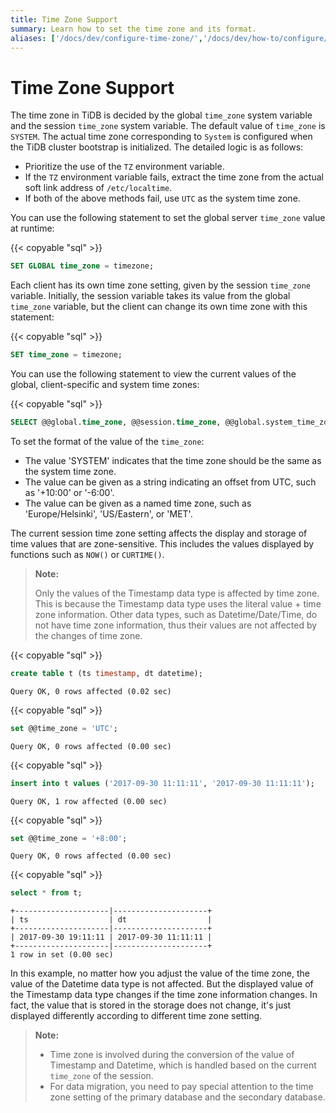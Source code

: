 ```yaml
---
title: Time Zone Support
summary: Learn how to set the time zone and its format.
aliases: ['/docs/dev/configure-time-zone/','/docs/dev/how-to/configure/time-zone/']
---
```


# Time Zone Support

The time zone in TiDB is decided by the global `time_zone` system variable and the session `time_zone` system variable. The default value of `time_zone` is `SYSTEM`. The actual time zone corresponding to `System` is configured when the TiDB cluster bootstrap is initialized. The detailed logic is as follows:

- Prioritize the use of the `TZ` environment variable.
- If the `TZ` environment variable fails, extract the time zone from the actual soft link address of `/etc/localtime`.
- If both of the above methods fail, use `UTC` as the system time zone.

You can use the following statement to set the global server `time_zone` value at runtime:

{{< copyable "sql" >}}

```sql
SET GLOBAL time_zone = timezone;
```

Each client has its own time zone setting, given by the session `time_zone` variable. Initially, the session variable takes its value from the global `time_zone` variable, but the client can change its own time zone with this statement:

{{< copyable "sql" >}}

```sql
SET time_zone = timezone;
```

You can use the following statement to view the current values of the global, client-specific and system time zones:

{{< copyable "sql" >}}

```sql
SELECT @@global.time_zone, @@session.time_zone, @@global.system_time_zone;
```

To set the format of the value of the `time_zone`:

- The value 'SYSTEM' indicates that the time zone should be the same as the system time zone.
- The value can be given as a string indicating an offset from UTC, such as '+10:00' or '-6:00'.
- The value can be given as a named time zone, such as 'Europe/Helsinki', 'US/Eastern', or 'MET'.

The current session time zone setting affects the display and storage of time values that are zone-sensitive. This includes the values displayed by functions such as `NOW()` or `CURTIME()`.

> **Note:**
>
> Only the values of the Timestamp data type is affected by time zone. This is because the Timestamp data type uses the literal value + time zone information. Other data types, such as Datetime/Date/Time, do not have time zone information, thus their values are not affected by the changes of time zone.

{{< copyable "sql" >}}

```sql
create table t (ts timestamp, dt datetime);
```

```
Query OK, 0 rows affected (0.02 sec)
```

{{< copyable "sql" >}}

```sql
set @@time_zone = 'UTC';
```

```
Query OK, 0 rows affected (0.00 sec)
```

{{< copyable "sql" >}}

```sql
insert into t values ('2017-09-30 11:11:11', '2017-09-30 11:11:11');
```

```
Query OK, 1 row affected (0.00 sec)
```

{{< copyable "sql" >}}

```sql
set @@time_zone = '+8:00';
```

```
Query OK, 0 rows affected (0.00 sec)
```

{{< copyable "sql" >}}

```sql
select * from t;
```

```
+---------------------|---------------------+
| ts                  | dt                  |
+---------------------|---------------------+
| 2017-09-30 19:11:11 | 2017-09-30 11:11:11 |
+---------------------|---------------------+
1 row in set (0.00 sec)
```

In this example, no matter how you adjust the value of the time zone, the value of the Datetime data type is not affected. But the displayed value of the Timestamp data type changes if the time zone information changes. In fact, the value that is stored in the storage does not change, it's just displayed differently according to different time zone setting.

> **Note:**
>
> - Time zone is involved during the conversion of the value of Timestamp and Datetime, which is handled based on the current `time_zone` of the session.
> - For data migration, you need to pay special attention to the time zone setting of the primary database and the secondary database.
